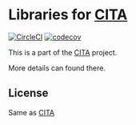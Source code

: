 # Libraries for [CITA](https://github.com/cryptape/cita)

[![CircleCI](https://circleci.com/gh/cryptape/cita-common/tree/develop.svg?style=svg)](https://circleci.com/gh/cryptape/cita-common/tree/develop)
[![codecov](https://codecov.io/gh/cryptape/cita-common/branch/develop/graph/badge.svg)](https://codecov.io/gh/cryptape/cita-common)

This is a part of the [CITA](https://github.com/cryptape/cita) project.

More details can found there.

## License

Same as [CITA](https://github.com/cryptape/cita)
